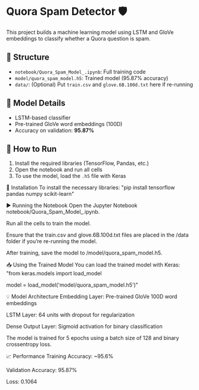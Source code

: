 # Quora Spam Detector 🛡️

This project builds a machine learning model using LSTM and GloVe embeddings to classify whether a Quora question is spam.

## 📁 Structure

- `notebook/Quora_Spam_Model_.ipynb`: Full training code
- `model/quora_spam_model.h5`: Trained model (95.87% accuracy)
- `data/`: (Optional) Put `train.csv` and `glove.6B.100d.txt` here if re-running

## 🧠 Model Details

- LSTM-based classifier
- Pre-trained GloVe word embeddings (100D)
- Accuracy on validation: **95.87%**

## 🚀 How to Run

1. Install the required libraries (TensorFlow, Pandas, etc.)
2. Open the notebook and run all cells
3. To use the model, load the `.h5` file with Keras

🔧 Installation
To install the necessary libraries:
"pip install tensorflow pandas numpy scikit-learn" 

▶️ Running the Notebook
Open the Jupyter Notebook notebook/Quora_Spam_Model_.ipynb.

Run all the cells to train the model.

Ensure that the train.csv and glove.6B.100d.txt files are placed in the /data folder if you’re re-running the model.

After training, save the model to /model/quora_spam_model.h5.

📥 Using the Trained Model
You can load the trained model with Keras:
"from keras.models import load_model

model = load_model('model/quora_spam_model.h5')"


💡 Model Architecture
Embedding Layer: Pre-trained GloVe 100D word embeddings

LSTM Layer: 64 units with dropout for regularization

Dense Output Layer: Sigmoid activation for binary classification

The model is trained for 5 epochs using a batch size of 128 and binary crossentropy loss.

📈 Performance
Training Accuracy: ~95.6%

Validation Accuracy: 95.87%

Loss: 0.1064






